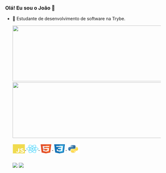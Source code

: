 ### Olá! Eu sou o João 👋

- 🌱 Estudante de desenvolvimento de software na Trybe.

  <div>
  <a href="https://github.com/jpnunes21">
  <img height="180em" width="500em" src="https://github-readme-stats.vercel.app/api?username=jpnunes21&show_icons=true&theme=tokyonight&include_all_commits=true&count_private=true"/>
  </div>
  <div>
  <img height="180em" width="500em" src="https://github-readme-stats.vercel.app/api/top-langs/?username=jpnunes21&layout=compact&langs_count=7&theme=tokyonight"/>
  </div>
  <div style="display: inline_block"><br>
  <img align="center" alt="Rafa-Js" height="30" width="40" src="https://raw.githubusercontent.com/devicons/devicon/master/icons/javascript/javascript-plain.svg">
  <img align="center" alt="Rafa-React" height="30" width="40" src="https://raw.githubusercontent.com/devicons/devicon/master/icons/react/react-original.svg">
  <img align="center" alt="Rafa-HTML" height="30" width="40" src="https://raw.githubusercontent.com/devicons/devicon/master/icons/html5/html5-original.svg">
  <img align="center" alt="Rafa-CSS" height="30" width="40" src="https://raw.githubusercontent.com/devicons/devicon/master/icons/css3/css3-original.svg">
  <img align="center" alt="Rafa-Python" height="30" width="40" src="https://raw.githubusercontent.com/devicons/devicon/master/icons/python/python-original.svg">
  </div>
  
  ##
  
  <div>
    <a href = "mailto:joao.pedro.ramos@outlook.com"><img src="https://img.shields.io/badge/Microsoft_Outlook-0078D4?style=for-the-badge&logo=microsoft-outlook&logoColor=white"></a>
  <a href="https://www.linkedin.com/in/joaopedroramoss" target="_blank"><img src="https://img.shields.io/badge/-LinkedIn-%230077B5?style=for-the-badge&logo=linkedin&logoColor=white" target="_blank"></a>       
  </div>
